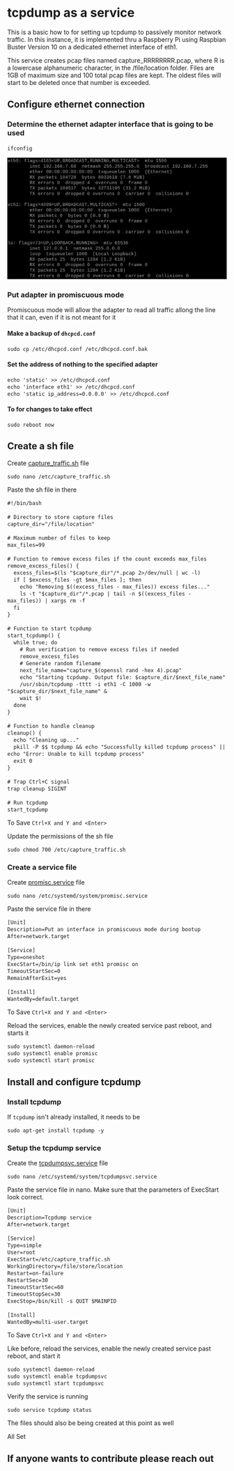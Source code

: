 # tcpdump as a service
This is a basic how to for setting up tcpdump to passively monitor network traffic.
In this instance, it is implemented thru a Raspberry Pi using Raspbian Buster Version 10 on a dedicated ethernet interface of eth1.

This service creates pcap files named capture_RRRRRRRR.pcap, where R is a lowercase alphanumeric character, in the /file/location folder.
Files are 1GB of maximum size and 100 total pcap files are kept.  The oldest files will start to be deleted once that number is exceeded.

## Configure ethernet connection
### Determine the ethernet adapter interface that is going to be used
```shell
ifconfig
```
<img src="ifconfig.jpg">

### Put adapter in promiscuous mode
Promiscuous mode will allow the adapter to read all traffic allong the line that it can, even if it is not meant for it

#### Make a backup of `dhcpcd.conf`
```shell
sudo cp /etc/dhcpcd.conf /etc/dhcpcd.conf.bak
```
#### Set the address of nothing to the specified adapter
```shell
echo 'static' >> /etc/dhcpcd.conf
echo 'interface eth1' >> /etc/dhcpcd.conf
echo 'static ip_address=0.0.0.0' >> /etc/dhcpcd.conf
```
#### To for changes to take effect
```shell
sudo reboot now
```
## Create a sh file
Create <a href="capture_traffic.sh">capture_traffic.sh</a> file
```shell
sudo nano /etc/capture_traffic.sh
```
Paste the sh file in there
```
#!/bin/bash

# Directory to store capture files
capture_dir="/file/location"

# Maximum number of files to keep
max_files=99

# Function to remove excess files if the count exceeds max_files
remove_excess_files() {
  excess_files=$(ls "$capture_dir"/*.pcap 2>/dev/null | wc -l)
  if [ $excess_files -gt $max_files ]; then
    echo "Removing $((excess_files - max_files)) excess files..."
    ls -t "$capture_dir"/*.pcap | tail -n $((excess_files - max_files)) | xargs rm -f
  fi
}

# Function to start tcpdump
start_tcpdump() {
  while true; do
    # Run verification to remove excess files if needed
    remove_excess_files
    # Generate random filename
    next_file_name="capture_$(openssl rand -hex 4).pcap"
    echo "Starting tcpdump. Output file: $capture_dir/$next_file_name"
    /usr/sbin/tcpdump -tttt -i eth1 -C 1000 -w "$capture_dir/$next_file_name" &
    wait $!
  done
}

# Function to handle cleanup
cleanup() {
  echo "Cleaning up..."
  pkill -P $$ tcpdump && echo "Successfully killed tcpdump process" || echo "Error: Unable to kill tcpdump process"
  exit 0
}

# Trap Ctrl+C signal
trap cleanup SIGINT

# Run tcpdump
start_tcpdump
```
To Save `Ctrl+X and Y and <Enter>`

Update the permissions of the sh file

```shell
sudo chmod 700 /etc/capture_traffic.sh
```
### Create a service file
Create <a href="promisc.service">promisc.service</a> file
```shell
sudo nano /etc/systemd/system/promisc.service
```
Paste the service file in there
```shell
[Unit]
Description=Put an interface in promiscuous mode during bootup
After=network.target

[Service]
Type=oneshot
ExecStart=/bin/ip link set eth1 promisc on
TimeoutStartSec=0
RemainAfterExit=yes

[Install]
WantedBy=default.target
```
To Save `Ctrl+X and Y and <Enter>`

Reload the services, enable the newly created service past reboot, and starts it
```shell
sudo systemctl daemon-reload
sudo systemctl enable promisc
sudo systemctl start promisc
```


## Install and configure tcpdump
### Install tcpdump
If `tcpdump` isn't already installed, it needs to be
```shell
sudo apt-get install tcpdump -y
```

### Setup the tcpdump service
Create the <a href="tcpdumpsvc.service">tcpdumpsvc.service</a> file
```shell
sudo nano /etc/systemd/system/tcpdumpsvc.service
```

Paste the service file in nano.  Make sure that the parameters of ExecStart look correct.
```shell
[Unit]
Description=Tcpdump service
After=network.target

[Service]
Type=simple
User=root
ExecStart=/etc/capture_traffic.sh
WorkingDirectory=/file/store/location
Restart=on-failure
RestartSec=30
TimeoutStartSec=60
TimeoutStopSec=30
ExecStop=/bin/kill -s QUIT $MAINPID

[Install]
WantedBy=multi-user.target
```
To Save `Ctrl+X and Y and <Enter>`

Like before, reload the services, enable the newly created service past reboot, and start it
```shell
sudo systemctl daemon-reload
sudo systemctl enable tcpdumpsvc
sudo systemctl start tcpdumpsvc
```

Verify the service is running
```shell
sudo service tcpdump status
```

The files should also be being created at this point as well

All Set


## If anyone wants to contribute please reach out
